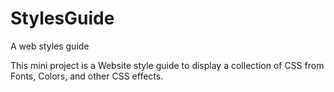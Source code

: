 # StylesGuide
A web styles guide 

This mini project is a Website style guide to display a collection of CSS from Fonts, Colors, and other CSS effects. 
